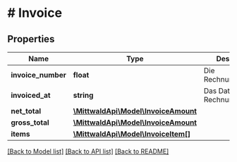 # # Invoice

## Properties

Name | Type | Description | Notes
------------ | ------------- | ------------- | -------------
**invoice_number** | **float** | Die Rechnungsnummer |
**invoiced_at** | **string** | Das Datum der Rechnungsstellung |
**net_total** | [**\MittwaldApi\Model\InvoiceAmount**](InvoiceAmount.md) |  |
**gross_total** | [**\MittwaldApi\Model\InvoiceAmount**](InvoiceAmount.md) |  |
**items** | [**\MittwaldApi\Model\InvoiceItem[]**](InvoiceItem.md) |  |

[[Back to Model list]](../../README.md#models) [[Back to API list]](../../README.md#endpoints) [[Back to README]](../../README.md)
